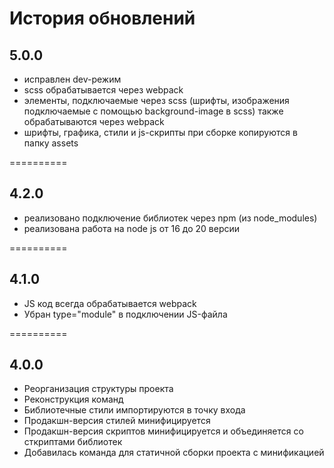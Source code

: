 # История обновлений

## 5.0.0

* исправлен dev-режим
* scss обрабатывается через webpack
* элементы, подключаемые через scss (шрифты, изображения подключаемые с помощью background-image в scss) также обрабатываются через webpack
* шрифты, графика, стили и js-скрипты при сборке копируются в папку assets

==========

## 4.2.0

* реализовано подключение библиотек через npm (из node_modules)
* реализована работа на node js от 16 до 20 версии

==========

## 4.1.0

* JS код всегда обрабатывается webpack
* Убран type="module" в подключении JS-файла 

==========

## 4.0.0

* Реорганизация структуры проекта
* Реконструкция команд
* Библиотечные стили импортируются в точку входа
* Продакшн-версия стилей минифицируется
* Продакшн-версия скриптов минифицируется и объединяется со сткриптами библиотек
* Добавилась команда для статичной сборки проекта с минификацией